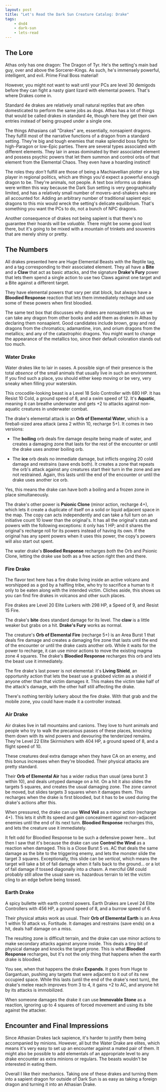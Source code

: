 ```yaml
---
layout: post
title: "Let's Read the Dark Sun Creature Catalog: Drake"
tags:
    - dnd4
    - dark-sun
    - lets-read
---
```


## The Lore

Athas only has one dragon: The Dragon of Tyr. He's the setting's main bad guy,
over and above the Sorcerer-Kings. As such, he's immensely powerful,
intelligent, and evil. Prime Final Boss material!

However, you might not want to wait until your PCs are level 30 demigods before
they can fight a nasty giant lizard with elemental powers. That's where Drakes
come in.

Standard 4e drakes are relatively small natural reptiles that are often
domesticated to perform the same jobs as dogs. Athas has a lot of things that
would be called drakes in standard 4e, though here they get their own entries
instead of being grouped under a single one.

The things Athasians call "Drakes" are, essentially, nonsapient dragons. They
fulfill most of the narrative functions of a dragon from a standard
setting. They're big and tough enemies that make splendid boss fights for
high-Paragon or low-Epic parties. There are several types associated with
different elements. They lair in areas dominated by their associated element and
possess psychic powers that let them summon and control orbs of that element
from the Elemental Chaos. They even have a hoarding instinct!

The roles they _don't_ fulfill are those of being a Machiavellian plotter or a
big player in regional politics, which are things you'd expect a powerful enough
dragon to be. They're animals, not people. A text box informs us drakes were
written this way because the Dark Sun setting is very geographically limited,
and has a relatively small number of movers-and-shakers who are all accounted
for. Adding an arbitrary number of traditional sapient epic dragons to this mix
would wreck the setting's delicate equilibrium. That's something you want the
PCs to do, not a bunch of NPC dragons.

Another consequence of drakes not being sapient is that there's no guarantee
their hoards will be _valuable_. There might be some good loot there, but it's
going to be mixed with a mountain of trinkets and souvenirs that are merely
shiny or pretty.

## The Numbers

All drakes presented here are Huge Elemental Beasts with the Reptile tag, and a
tag corresponding to their associated element. They all have a **Bite** and a
**Claw** that act as basic attacks, and the signature **Drake's Fury** power
that lets them spend a single action to use two Claws against one target and a
Bite against a different target.

They have elemental powers that vary per stat block, but always have a
**Bloodied Response** reaction that lets them immediately rechage and use some
of these powers when first bloodied.

The same text box that discusses why drakes are nonsapient tells us we can take
any dragon from other books and add them as drakes in Athas by declaring them
nonsapient. Good candidates include brown, gray and red dragons from the
chromatics; adamantine, iron, and orium dragons from the metallics; and any of
the catastrophic dragons. You might want to change the appearance of the
metallics too, since their default coloration stands out too much.

### Water Drake

Water drakes like to lair in oases. A possible sign of their presence is the
total _absence_ of the small animals that usually live in such an
environment. If you find such a place, you should either keep moving or be very,
very sneaky when filling your waterskin.

This crocodile-looking beast is a Level 18 Solo Controller with 680 HP. It has
Resist 10 Cold, a ground speed of 8, and a swim speed of 12. It's **Aquatic**,
meaning it can breathe underwater and gets +2 to attacks against non-aquatic
creatures in underwater combat.

The drake's elemental attack is an **Orb of Elemental Water**,
which is a fireball-sized area attack (area 2 within 10, recharge 5+). It comes
in two versions:

- The **boiling** orb deals fire damage despite being made of water, and creates
  a damaging zone that lasts for the rest of the encounter or until the drake
  uses anotner boiling orb.

- The **ice** orb deals no immediate damage, but inflicts ongoing 20 cold damage
  and restrains (save ends both). It creates a zone that repeats the orb's
  attack against any creatures start their turn in the zone and are not
  restrained. Again, this lasts until the end of the encounter or until the
  drake uses another ice orb.

Yes, this means the drake can have both a boiling and a frozen zone in place
simultaneously.

The drake's other power is **Psionic Clone** (minor action, recharge 4+), which
lets it create a duplicate of itself on a solid or liquid adjacent space in the
map. The copy can acts independently and can take a full turn on an initiative
count 10 lower than the original's. It has all the original's stats and powers
with the following exceptions: it only has 1 HP; and it shares the original's
recharge roll for its powers instead of having its own. If the original has any
spent powers when it uses this power, the copy's powers will also start out
spent.

The water drake's **Bloodied Response** recharges _both_ the Orb and Psionic
Clone, letting the drake use both as a free action right then and
there.

### Fire Drake

The flavor text here has a fire drake living inside an active volcano and
worshipped as a god by a halfling tribe, who try to sacrifice a human to it only
to be eaten along with the intended victim. Cliches aside, this shows us you can
find fire drakes in volcanos and other such places.

Fire drakes are Level 20 Elite Lurkers with 298 HP, a Speed of 9, and Resist 15
Fire.

The drake's **bite** does standard damage for its level. The **claw** is a
little weaker but grabs on a hit. **Drake's Fury** works as normal.

The creature's **Orb of Elemental Fire** (recharge 5+) is an Area Burst 1 that
deals fire damage and creates a damaging fire zone that lasts until the end of
the encounter or until the drake casts another orb. While it waits for the power
to recharge, it can use minor actions to move the existing magma zone 4
squares. The drake's **Bloodied Response** recharges this orb and lets the beast
use it immediately.

The fire drake's last power is not elemental: it's **Living Shield**, an
opportunity action that lets the beast use a grabbed victim as a shield if
anyone other than that victim damages it. This makes the victim take half of the
attack's damage, with the other half still affecting the drake.

There's nothing terribly lurkery about the fire drake. With that grab and the
mobile zone, you could have made it a controller instead.

### Air Drake

Air drakes live in tall mountains and canions. They love to hunt animals and
people who try to walk the precarious passes of these places, knocking them down
with its wind powers and devouring the tenderized remains. They're Level 22
Elite Skirmishers with 404 HP, a ground speed of 8, and a flight speed of 10.

These creatures deal extra damage when they have CA on an enemy, and this bonus
increases when they're bloodied. Their physical attacks are pretty standard.

Their **Orb of Elemental Air** has a wider radius than usual (area burst 3
within 10), and deals untyped damage on a hit. On a hit it also slides the
targets 5 squares, and creates the usual damaging zone. The zone cannot be
moved, but slides targets 3 squares when it damages them. This recharges when
the drake is first bloodied, but it has to be used during the drake's actions
after this.

When pressured, the drake can use **Wind Veil** as a minor action (recharge
4+). This lets it shift its speed and gain concealment against non-adjacent
enemies until the end of its next turn. **Bloodied Response** recharges this,
and lets the creature use it immediately.

It felt odd for Bloodied Response to be such a defensive power here... but then
I saw that it's because the drake can use **Control the Wind** as a reaction
when damaged. This is a Close Burst 5 vs. AC that deals the same damage as the
bite to the triggering enemy, and lets the monster slide the target 3
squares. Exceptionally, this slide can be _vertical_, which means the target
will take a bit of fall damage when it falls back to the ground... or a lot of
fall damage if tossed diagonally into a chasm. A merciful GM could probably
still allow the usual save vs. hazardous terrain to let the victim cling to an
edge before being tossed.

### Earth Drake

A spicy bullette with earth control powers. Earth Drakes are Level 24 Elite
Controllers with 456 HP, a ground speed of 8, and a burrow speed of 6.

Their physical attaks work as usual. Their **Orb of Elemental Earth** is an Area
1 within 10 attack vs. Fortitude. It damages and restrains (save ends) on a hit,
deals half damage on a miss.

The resulting zone is difficult terrain, and the drake can use minor actions to
make secondary attacks against anyone inside. This deals a tiny bit of physical
damage and knocks the target prone. This is what **Bloodied Response**
recharges, but it's not the only thing that happens when the earth drake is
bloodied.

You see, when that happens the drake **Expands**. It goes from Huge to
Gargantuan, pushing any targets that were adjacent to it out of its new occupied
space. While this lasts (until the end of the drake's next turn), the drake's
melee reach improves from 3 to 4, it gains +2 to AC, and anyone hit by its
attacks is immobilized.

When someone damages the drake it can use **Immovable Stone** as a reaction,
ignoring up to 4 squares of forced movement and using its bite against the
attacker.

## Encounter and Final Impressions

Since Athasian Drakes lack sapience, it's harder to justify them being
accompanied by minions. However, all but the Water Drake are elites, which means
it's very easy to set up an encounter against a mated pair of them. It might
also be possible to add elementals of an appropriate level to any drake
encounter as extra minions or regulars. The beasts wouldn't be interested in
eating them.

Overall I like their mechanics. Taking one of these drakes and turning them into
a sapient dragon for outside of Dark Sun is as easy as taking a foreign dragon
and turning it into an Athasian Drake.

